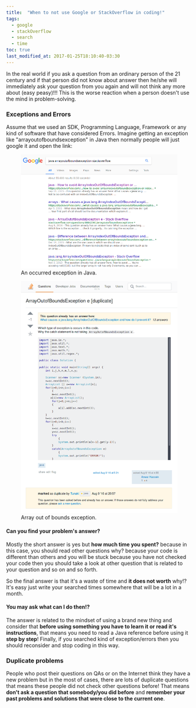 ```yaml
---
title:  "When to not use Google or StackOverflow in coding!"
tags:
  - google
  - stackOverflow
  - search
  - time
toc: true
last_modified_at: 2017-01-25T18:10:40-03:30
---
```

In the real world if you ask a question from an ordinary person of the 21 century and if that person did not know about answer then he/she will immediately ask your question from you again and will not think any more about (easy peasy)!!! This is the worse reaction when a person doesn't use the mind in problem-solving.

### Exceptions and Errors
Assume that we used an SDK, Programming Language, Framework or any kind of software that have considered Errors. Imagine getting an exception like "arrayoutofboundsexception" in Java then normally people will just google it and open the link:

<figure>
	<img src="/assets/images/java-google-arrayoutofboundsexception.png">
	<figcaption>An occurred exception in Java.</figcaption>
</figure>

<figure>
	<img src="/assets/images/java-stackoverflow-arrayoutofboundsexception.png">
	<figcaption>Array out of bounds exception.</figcaption>
</figure>

#### Can you find your problem's answer?
Mostly the short answer is yes but **how much time you spent?** because in this case, you should read other questions why? because your code is different than others and you will be stuck because you have not checked your code then you should take a look at other question that is related to your question and so on and so forth. 

So the final answer is that it's a waste of time and **it does not worth** why!? It's easy just write your searched times somewhere that will be a lot in a month.

#### You may ask what can I do then!?
The answer is related to the mindset of using a brand new thing and consider that **before using something you have to learn it or read it's instructions**, that means you need to read a Java reference before using it **step by step**! Finally, if you searched kind of exception/errors then you should reconsider and stop coding in this way.

### Duplicate problems
People who post their questions on QAs or on the Internet think they have a new problem but in the most of cases, there are lots of duplicate questions that means these people did not check other questions before! That means **don't ask a question that somebody/you did before** and **remember your past problems and solutions that were close to the current one**.
